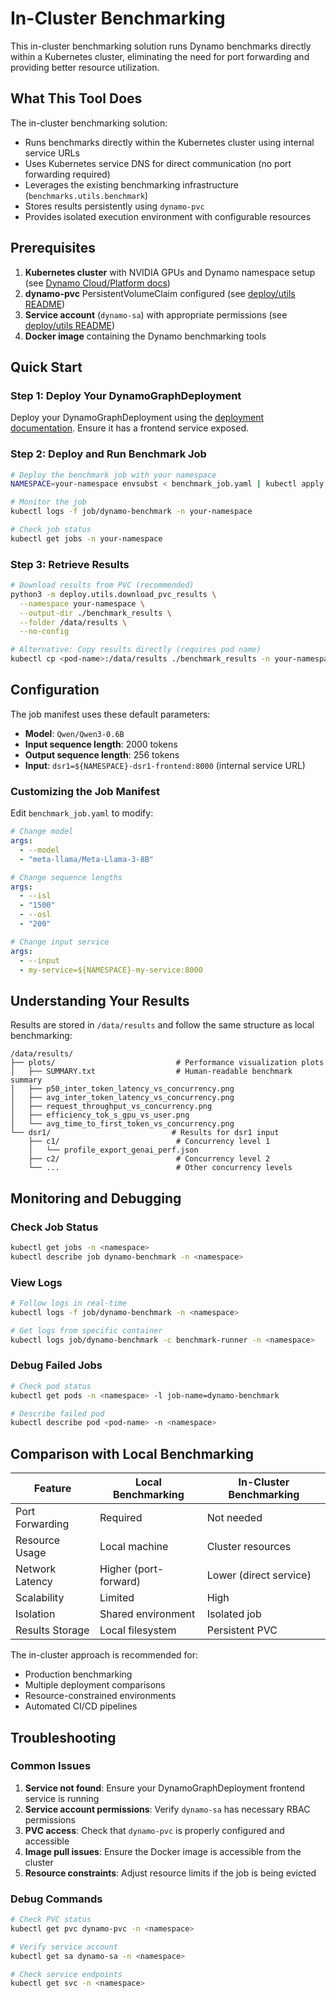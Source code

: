 <!-- # SPDX-FileCopyrightText: Copyright (c) 2025 NVIDIA CORPORATION & AFFILIATES. All rights reserved.
# SPDX-License-Identifier: Apache-2.0
#
# Licensed under the Apache License, Version 2.0 (the "License");
# you may not use this file except in compliance with the License.
# You may obtain a copy of the License at
#
# http://www.apache.org/licenses/LICENSE-2.0
#
# Unless required by applicable law or agreed to in writing, software
# distributed under the License is distributed on an "AS IS" BASIS,
# WITHOUT WARRANTIES OR CONDITIONS OF ANY KIND, either express or implied.
# See the License for the specific language governing permissions and
# limitations under the License. -->

# In-Cluster Benchmarking

This in-cluster benchmarking solution runs Dynamo benchmarks directly within a Kubernetes cluster, eliminating the need for port forwarding and providing better resource utilization.

## What This Tool Does

The in-cluster benchmarking solution:
- Runs benchmarks directly within the Kubernetes cluster using internal service URLs
- Uses Kubernetes service DNS for direct communication (no port forwarding required)
- Leverages the existing benchmarking infrastructure (`benchmarks.utils.benchmark`)
- Stores results persistently using `dynamo-pvc`
- Provides isolated execution environment with configurable resources

## Prerequisites

1. **Kubernetes cluster** with NVIDIA GPUs and Dynamo namespace setup (see [Dynamo Cloud/Platform docs](../../docs/guides/dynamo_deploy/README.md))
2. **dynamo-pvc** PersistentVolumeClaim configured (see [deploy/utils README](../../deploy/utils/README.md))
3. **Service account** (`dynamo-sa`) with appropriate permissions (see [deploy/utils README](../../deploy/utils/README.md))
4. **Docker image** containing the Dynamo benchmarking tools

## Quick Start

### Step 1: Deploy Your DynamoGraphDeployment
Deploy your DynamoGraphDeployment using the [deployment documentation](../../components/backends/). Ensure it has a frontend service exposed.

### Step 2: Deploy and Run Benchmark Job
```bash
# Deploy the benchmark job with your namespace
NAMESPACE=your-namespace envsubst < benchmark_job.yaml | kubectl apply -f -

# Monitor the job
kubectl logs -f job/dynamo-benchmark -n your-namespace

# Check job status
kubectl get jobs -n your-namespace
```

### Step 3: Retrieve Results
```bash
# Download results from PVC (recommended)
python3 -m deploy.utils.download_pvc_results \
  --namespace your-namespace \
  --output-dir ./benchmark_results \
  --folder /data/results \
  --no-config

# Alternative: Copy results directly (requires pod name)
kubectl cp <pod-name>:/data/results ./benchmark_results -n your-namespace
```

## Configuration

The job manifest uses these default parameters:
- **Model**: `Qwen/Qwen3-0.6B`
- **Input sequence length**: 2000 tokens
- **Output sequence length**: 256 tokens
- **Input**: `dsr1=${NAMESPACE}-dsr1-frontend:8000` (internal service URL)

### Customizing the Job Manifest

Edit `benchmark_job.yaml` to modify:

```yaml
# Change model
args:
  - --model
  - "meta-llama/Meta-Llama-3-8B"

# Change sequence lengths
args:
  - --isl
  - "1500"
  - --osl
  - "200"

# Change input service
args:
  - --input
  - my-service=${NAMESPACE}-my-service:8000
```

## Understanding Your Results

Results are stored in `/data/results` and follow the same structure as local benchmarking:

```text
/data/results/
├── plots/                           # Performance visualization plots
│   ├── SUMMARY.txt                  # Human-readable benchmark summary
│   ├── p50_inter_token_latency_vs_concurrency.png
│   ├── avg_inter_token_latency_vs_concurrency.png
│   ├── request_throughput_vs_concurrency.png
│   ├── efficiency_tok_s_gpu_vs_user.png
│   └── avg_time_to_first_token_vs_concurrency.png
└── dsr1/                           # Results for dsr1 input
    ├── c1/                          # Concurrency level 1
    │   └── profile_export_genai_perf.json
    ├── c2/                          # Concurrency level 2
    └── ...                          # Other concurrency levels
```

## Monitoring and Debugging

### Check Job Status
```bash
kubectl get jobs -n <namespace>
kubectl describe job dynamo-benchmark -n <namespace>
```

### View Logs
```bash
# Follow logs in real-time
kubectl logs -f job/dynamo-benchmark -n <namespace>

# Get logs from specific container
kubectl logs job/dynamo-benchmark -c benchmark-runner -n <namespace>
```

### Debug Failed Jobs
```bash
# Check pod status
kubectl get pods -n <namespace> -l job-name=dynamo-benchmark

# Describe failed pod
kubectl describe pod <pod-name> -n <namespace>
```

## Comparison with Local Benchmarking

| Feature | Local Benchmarking | In-Cluster Benchmarking |
|---------|-------------------|------------------------|
| Port Forwarding | Required | Not needed |
| Resource Usage | Local machine | Cluster resources |
| Network Latency | Higher (port-forward) | Lower (direct service) |
| Scalability | Limited | High |
| Isolation | Shared environment | Isolated job |
| Results Storage | Local filesystem | Persistent PVC |

The in-cluster approach is recommended for:
- Production benchmarking
- Multiple deployment comparisons
- Resource-constrained environments
- Automated CI/CD pipelines

## Troubleshooting

### Common Issues

1. **Service not found**: Ensure your DynamoGraphDeployment frontend service is running
2. **Service account permissions**: Verify `dynamo-sa` has necessary RBAC permissions
3. **PVC access**: Check that `dynamo-pvc` is properly configured and accessible
4. **Image pull issues**: Ensure the Docker image is accessible from the cluster
5. **Resource constraints**: Adjust resource limits if the job is being evicted

### Debug Commands

```bash
# Check PVC status
kubectl get pvc dynamo-pvc -n <namespace>

# Verify service account
kubectl get sa dynamo-sa -n <namespace>

# Check service endpoints
kubectl get svc -n <namespace>
```